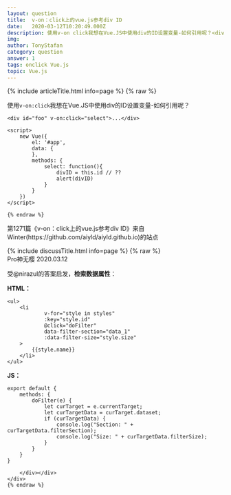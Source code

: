```yaml
---
layout: question
title:  v-on：click上的vue.js参考div ID
date:   2020-03-12T10:20:49.000Z
description: 使用v-on click我想在Vue.JS中使用div的ID设置变量-如何引用呢？<div id="foo" v-on click="select">...
img: 
author: TonyStafan
category: question
answer: 1
tags: onclick Vue.js
topic: Vue.js
---
```

<div class="article-root">
  <div class="article">
    {% include articleTitle.html info=page %}
    {% raw %}
    <div class="article-content"><p><font style="vertical-align: inherit;"><font style="vertical-align: inherit;">使用</font></font><code>v-on:click</code><font style="vertical-align: inherit;"><font style="vertical-align: inherit;">我想在Vue.JS中使用div的ID设置变量-如何引用呢？</font></font></p>

<pre><code>&lt;div id="foo" v-on:click="select"&gt;...&lt;/div&gt;<font></font>
<font></font>
&lt;script&gt;<font></font>
    new Vue({<font></font>
        el: '#app',<font></font>
        data: {<font></font>
        },<font></font>
        methods: {<font></font>
            select: function(){<font></font>
                divID = this.id // ??<font></font>
                alert(divID)<font></font>
            }<font></font>
        }<font></font>
    })<font></font>
&lt;/script&gt;<font></font>
</code></pre></div>
    {% endraw %}
  </div>
  <p class="winter_mark">第1271篇《v-on：click上的vue.js参考div ID》来自Winter(https://github.com/aiyld/aiyld.github.io)的站点</p>
  <div class="discuss-wrapper">
    {% include discussTitle.html info=page %}
    {% raw %}
    <div class="discuss-list">
    <div class="discuss-item">
        <div class="discuss-parent">
          <div class="discuss-meta">
            <span class="discuss-user">Pro神无樱</span>
            <span class="discuss-time">2020.03.12</span>
          </div>
          <div class="discuss-comment"><p><font style="vertical-align: inherit;"><font style="vertical-align: inherit;">受@nirazul的答案启发，</font></font><strong><font style="vertical-align: inherit;"><font style="vertical-align: inherit;">检索数据属性</font></font></strong><font style="vertical-align: inherit;"><font style="vertical-align: inherit;">：</font></font></p>

<p><strong><font style="vertical-align: inherit;"><font style="vertical-align: inherit;">HTML：</font></font></strong></p>

<pre><code>&lt;ul&gt;<font></font>
    &lt;li<font></font>
            v-for="style in styles"<font></font>
            :key="style.id"<font></font>
            @click="doFilter"<font></font>
            data-filter-section="data_1"<font></font>
            :data-filter-size="style.size"<font></font>
    &gt;<font></font>
        {{style.name}}<font></font>
    &lt;/li&gt;<font></font>
&lt;/ul&gt;<font></font>
</code></pre>

<p><strong><font style="vertical-align: inherit;"><font style="vertical-align: inherit;">JS：</font></font></strong></p>

<pre><code>export default {<font></font>
    methods: {<font></font>
        doFilter(e) {<font></font>
            let curTarget = e.currentTarget;<font></font>
            let curTargetData = curTarget.dataset;<font></font>
            if (curTargetData) {<font></font>
                console.log("Section: " + curTargetData.filterSection);<font></font>
                console.log("Size: " + curTargetData.filterSize);<font></font>
            }<font></font>
        }<font></font>
    }<font></font>
}<font></font>
</code></pre></div>
        </div></div>
    </div>
    {% endraw %}
  </div>
<div>
